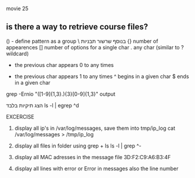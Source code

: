movie 25
## is there a way to retrieve course files?

() - define pattern as a group \\ בנוסף שרשור תבניות
{} number of appearences
[] number of options for a single char
. any char (similar to ? wildcard)
* the previous char appears 0 to any times
+  the previous char appears 1 to any times
^ begins in a given char 
$ ends in a given char

grep -Ernio "([1-9]{1,3}\.){3}[0-9]{1,3}" output

הצג תיקיות בלבד
ls -l | egrep ^d

EXCERCISE

1. display all ip's in /var/log/messages, save them into tmp/ip_log
cat /var/log/messages > /tmp/ip_log

2. display all files in folder using grep + ls
ls -l | grep ^-

3. display all MAC adresses in the message file
3D:F2:C9:A6:B3:4F

4. display all lines with error or Error in messages also the line number